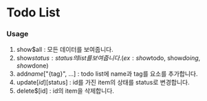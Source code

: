# Todo List
### Usage
  1. show$all : 모든 데이터를 보여줍니다.
  2. show${status} : status의 list를 보여줍니다. (ex: show$todo, show$doing, show$done)
  3. add${name}$["{tag}", ...] : todo list에 name과 tag를 요소를 추가합니다.
  4. update$[id]$[status] : id를 가진 item의 상태를 status로 변경합니다.
  5. delete$[id] : id의 item을 삭제합니다.